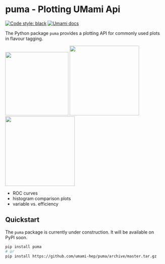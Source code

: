 # puma - Plotting UMami Api
[![Code style: black](https://img.shields.io/badge/code%20style-black-000000.svg)](https://github.com/psf/black) 
[![Umami docs](https://img.shields.io/badge/info-documentation-informational)](https://umami-hep.github.io/puma/)

The Python package `puma` provides a plotting API for commonly used plots in flavour tagging.

<img src=https://umami-docs.web.cern.ch/ci_assets/roc.png width=200>
<img src=https://umami-docs.web.cern.ch/ci_assets/histogram_discriminant.png width=220>
<img src=https://umami-docs.web.cern.ch/ci_assets/pt_light_rej.png width=220>

* ROC curves
* histogram comparison plots
* variable vs. efficiency


## Quickstart

The `puma` package is currently under construction. It will be available on PyPI soon.

```bash   
pip install puma
# or
pip install https://github.com/umami-hep/puma/archive/master.tar.gz
```